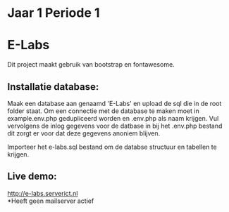 # Jaar 1 Periode 1

# E-Labs

Dit project maakt gebruik van bootstrap en fontawesome.

## Installatie database:

Maak een database aan genaamd 'E-Labs' en upload de sql die in de root folder staat. Om een connectie met de database te maken moet in example.env.php gedupliceerd worden en .env.php als naam krijgen. Vul vervolgens de inlog gegevens voor de datbase in bij het .env.php bestand dit zorgt er voor dat deze gegevens anoniem blijven.

Importeer het e-labs.sql bestand om de databse structuur en tabellen te krijgen.

## Live demo:

http://e-labs.serverict.nl <br>
\*Heeft geen mailserver actief
